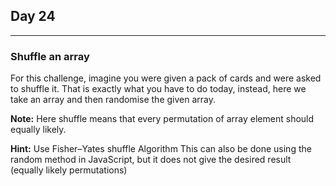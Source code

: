 ## Day 24
---
### Shuffle an array

For this challenge, imagine you were given a pack of cards and were asked to shuffle it. That is exactly what you have to do today, instead, here we take an array and then randomise the given array.

**Note:** Here shuffle means that every permutation of array element should equally likely.

**Hint:** Use Fisher–Yates shuffle Algorithm
This can also be done using the random method in JavaScript, but it does not give the desired result (equally likely permutations)